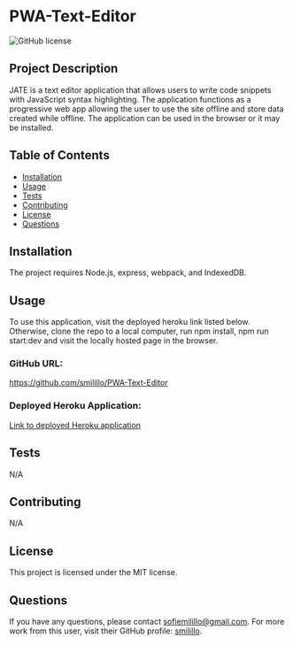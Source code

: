 # PWA-Text-Editor

![GitHub license](https://img.shields.io/badge/license-MIT-blue.svg)

## Project Description 
JATE is a text editor application that allows users to write code snippets with JavaScript syntax highlighting. The application functions as a progressive web app allowing the user to use the site offline and store data created while offline. The application can be used in the browser or it may be installed.

## Table of Contents
- [Installation](#installation)
- [Usage](#usage)
- [Tests](#tests)
- [Contributing](#contributing)
- [License](#license)
- [Questions](#questions)

## Installation
The project requires Node.js, express, webpack, and IndexedDB.

## Usage 
To use this application, visit the deployed heroku link listed below. Otherwise, clone the repo to a local computer, run npm install, npm run start:dev and visit the locally hosted page in the browser.

### GitHub URL:
https://github.com/smilillo/PWA-Text-Editor

### Deployed Heroku Application:
[Link to deployed Heroku application](https://milillo-pwa-text-editor.herokuapp.com/)

## Tests
N/A

## Contributing
N/A 

## License
This project is licensed under the MIT license.

## Questions
If you have any questions, please contact sofiemilillo@gmail.com. For more work from this user, visit their GitHub profile: [smilillo](https://github.com/smilillo).
